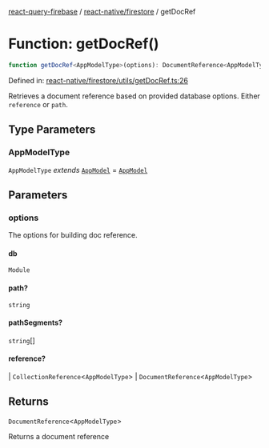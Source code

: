 [react-query-firebase](../../../modules.md) / [react-native/firestore](../index.md) / getDocRef

# Function: getDocRef()

```ts
function getDocRef<AppModelType>(options): DocumentReference<AppModelType>
```

Defined in: [react-native/firestore/utils/getDocRef.ts:26](https://github.com/vpishuk/react-query-firebase/blob/47ed1ecd8b83d68dd4237e8eb73f6aa6dea2c1fa/react-native/firestore/utils/getDocRef.ts#L26)

Retrieves a document reference based on provided database options.
Either `reference` or `path`.

## Type Parameters

### AppModelType

`AppModelType` *extends* [`AppModel`](../../../types/type-aliases/AppModel.md) = [`AppModel`](../../../types/type-aliases/AppModel.md)

## Parameters

### options

The options for building doc reference.

#### db

`Module`

#### path?

`string`

#### pathSegments?

`string`[]

#### reference?

  \| `CollectionReference`\<`AppModelType`\>
  \| `DocumentReference`\<`AppModelType`\>

## Returns

`DocumentReference`\<`AppModelType`\>

Returns a document reference
